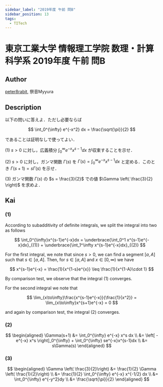 ```yaml
---
sidebar_label: "2019年度 午前 問B"
sidebar_position: 13
tags:
  - TITech
---
```

# 東京工業大学 情報理工学院 数理・計算科学系 2019年度 午前 問B

## **Author**
[peter8rabit](https://github.com/peter8rabit), 祭音Myyura

## **Description**
以下の問いに答えよ．ただし必要ならば

$$
\int_0^{\infty} e^{-x^2} dx = \frac{\sqrt{\pi}}{2}
$$

であることは証明なしで使ってよい．

(1) $s > 0$ に対し，広義積分 $\int_0^{\infty}e^{-x}x^{s-1}dx$  が収束することを示せ．

(2) $s > 0$ に対し，ガンマ関数 $\Gamma(s)$ を $\Gamma(s) = \int_0^{\infty} e^{-x}x^{s-1}dx$ と定める．このとき $\Gamma(s+1) = s\Gamma(s)$ を示せ．

(3) ガンマ関数 $\Gamma(s)$ の $s = \frac{3}{2}$ での値 $\Gamma \left( \frac{3}{2} \right)$ を求めよ．

## **Kai**
### (1)
According to subadditivity of definite integrals, we split the integral into two as follows

$$
\int_0^{\infty}x^{s-1}e^{-x}dx = \underbrace{\int_0^1 x^{s-1}e^{-x}dx}_{(1)} + \underbrace{\int_1^\infty x^{s-1}e^{-x}dx}_{(2)}
$$

For the first integral, we note that since $s>0$, we can find a segment $[a,A]$ such that $s \in [a,A]$. Then, for $s \in [a,A]$ and $x \in [0, \infty)$ we have

$$
x^{s-1}e^{-x} = \frac{1}{x^{1-s}e^{x}} \leq \frac{1}{x^{1-A}\cdot 1}
$$

By comparison test, we observe that the integral (1) converges.

For the second integral we note that

$$
\lim_{x\to\infty}\frac{x^{s-1}e^{-x}}{\frac{1}{x^2}} = \lim_{x\to\infty}x^{s+1}e^{-x} = 0
$$

and again by comparison test, the integral (2) converges.

### (2)

$$
\begin{aligned}
\Gamma(s+1) &= \int_0^{\infty} e^{-x} x^s dx \\
&= \left[ -e^{-x} x^s \right]_0^{\infty} + \int_0^{\infty} se^{-x}x^{s-1}dx \\
&= s\Gamma(s)
\end{aligned}
$$

### (3)

$$
\begin{aligned}
\Gamma \left( \frac{3}{2}\right) &= \frac{1}{2} \Gamma \left( \frac{1}{2}\right) \\
&= \frac{1}{2} \int_0^{\infty} e^{-x} x^{-1/2} dx \\
&= \int_0^{\infty} e^{-y^2}dy \\
&= \frac{\sqrt{\pi}}{2}
\end{aligned}
$$